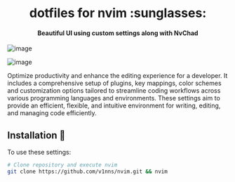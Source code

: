 <h1 align="center">
  <br>
  dotfiles for nvim :sunglasses:
  <br>
</h1>

<h4 align="center">Beautiful UI using custom settings along with NvChad</h4>

![image](https://github.com/v1nns/nvim/assets/22479290/af1570ba-1eff-4ffa-9812-3a22cf0dde79)

![image](https://github.com/v1nns/nvim/assets/22479290/dfe4340c-57b2-42c1-a4cc-62ae400f7f2f)

Optimize productivity and enhance the editing experience for a developer. It includes a
comprehensive setup of plugins, key mappings, color schemes and customization options tailored to
streamline coding workflows across various programming languages and environments. These settings
aim to provide an efficient, flexible, and intuitive environment for writing, editing, and managing
code efficiently.

## Installation :floppy_disk:

To use these settings:

```bash
# Clone repository and execute nvim
git clone https://github.com/v1nns/nvim.git && nvim
```
